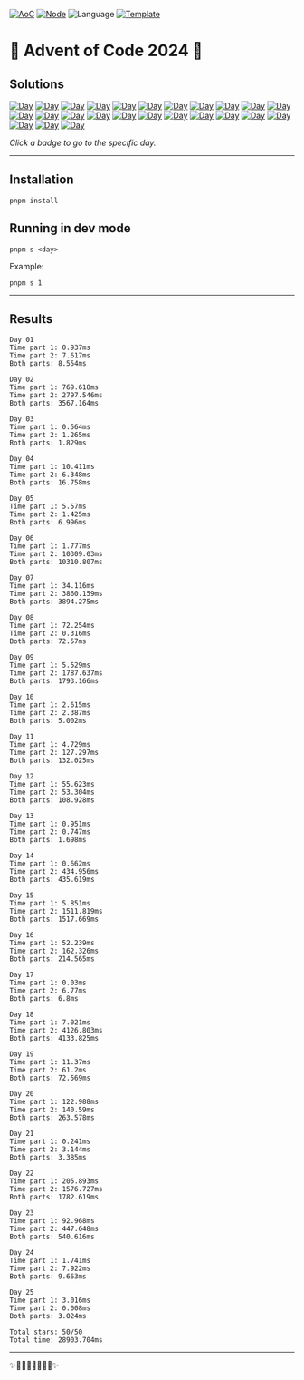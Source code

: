 <!-- Entries between SOLUTIONS and RESULTS tags are auto-generated -->

[![AoC](https://badgen.net/badge/AoC/2024/blue)](https://adventofcode.com/2024)
[![Node](https://badgen.net/badge/Node/v16.13.0+/blue)](https://nodejs.org/en/download/)
![Language](https://badgen.net/badge/Language/JavaScript/blue)
[![Template](https://badgen.net/badge/Template/aocrunner/blue)](https://github.com/caderek/aocrunner)

# 🎄 Advent of Code 2024 🎄

## Solutions

<!--SOLUTIONS-->

[![Day](https://badgen.net/badge/01/%E2%98%85%E2%98%85/green)](src/day01)
[![Day](https://badgen.net/badge/02/%E2%98%85%E2%98%85/green)](src/day02)
[![Day](https://badgen.net/badge/03/%E2%98%85%E2%98%85/green)](src/day03)
[![Day](https://badgen.net/badge/04/%E2%98%85%E2%98%85/green)](src/day04)
[![Day](https://badgen.net/badge/05/%E2%98%85%E2%98%85/green)](src/day05)
[![Day](https://badgen.net/badge/06/%E2%98%85%E2%98%85/green)](src/day06)
[![Day](https://badgen.net/badge/07/%E2%98%85%E2%98%85/green)](src/day07)
[![Day](https://badgen.net/badge/08/%E2%98%85%E2%98%85/green)](src/day08)
[![Day](https://badgen.net/badge/09/%E2%98%85%E2%98%85/green)](src/day09)
[![Day](https://badgen.net/badge/10/%E2%98%85%E2%98%85/green)](src/day10)
[![Day](https://badgen.net/badge/11/%E2%98%85%E2%98%85/green)](src/day11)
[![Day](https://badgen.net/badge/12/%E2%98%85%E2%98%85/green)](src/day12)
[![Day](https://badgen.net/badge/13/%E2%98%85%E2%98%85/green)](src/day13)
[![Day](https://badgen.net/badge/14/%E2%98%85%E2%98%85/green)](src/day14)
[![Day](https://badgen.net/badge/15/%E2%98%85%E2%98%85/green)](src/day15)
[![Day](https://badgen.net/badge/16/%E2%98%85%E2%98%85/green)](src/day16)
[![Day](https://badgen.net/badge/17/%E2%98%85%E2%98%85/green)](src/day17)
[![Day](https://badgen.net/badge/18/%E2%98%85%E2%98%85/green)](src/day18)
[![Day](https://badgen.net/badge/19/%E2%98%85%E2%98%85/green)](src/day19)
[![Day](https://badgen.net/badge/20/%E2%98%85%E2%98%85/green)](src/day20)
[![Day](https://badgen.net/badge/21/%E2%98%85%E2%98%85/green)](src/day21)
[![Day](https://badgen.net/badge/22/%E2%98%85%E2%98%85/green)](src/day22)
[![Day](https://badgen.net/badge/23/%E2%98%85%E2%98%85/green)](src/day23)
[![Day](https://badgen.net/badge/24/%E2%98%85%E2%98%85/green)](src/day24)
[![Day](https://badgen.net/badge/25/%E2%98%85%E2%98%85/green)](src/day25)

<!--/SOLUTIONS-->

_Click a badge to go to the specific day._

---

## Installation

```
pnpm install
```

## Running in dev mode

```
pnpm s <day>
```

Example:

```
pnpm s 1
```

---

## Results

<!--RESULTS-->

```
Day 01
Time part 1: 0.937ms
Time part 2: 7.617ms
Both parts: 8.554ms
```

```
Day 02
Time part 1: 769.618ms
Time part 2: 2797.546ms
Both parts: 3567.164ms
```

```
Day 03
Time part 1: 0.564ms
Time part 2: 1.265ms
Both parts: 1.829ms
```

```
Day 04
Time part 1: 10.411ms
Time part 2: 6.348ms
Both parts: 16.758ms
```

```
Day 05
Time part 1: 5.57ms
Time part 2: 1.425ms
Both parts: 6.996ms
```

```
Day 06
Time part 1: 1.777ms
Time part 2: 10309.03ms
Both parts: 10310.807ms
```

```
Day 07
Time part 1: 34.116ms
Time part 2: 3860.159ms
Both parts: 3894.275ms
```

```
Day 08
Time part 1: 72.254ms
Time part 2: 0.316ms
Both parts: 72.57ms
```

```
Day 09
Time part 1: 5.529ms
Time part 2: 1787.637ms
Both parts: 1793.166ms
```

```
Day 10
Time part 1: 2.615ms
Time part 2: 2.387ms
Both parts: 5.002ms
```

```
Day 11
Time part 1: 4.729ms
Time part 2: 127.297ms
Both parts: 132.025ms
```

```
Day 12
Time part 1: 55.623ms
Time part 2: 53.304ms
Both parts: 108.928ms
```

```
Day 13
Time part 1: 0.951ms
Time part 2: 0.747ms
Both parts: 1.698ms
```

```
Day 14
Time part 1: 0.662ms
Time part 2: 434.956ms
Both parts: 435.619ms
```

```
Day 15
Time part 1: 5.851ms
Time part 2: 1511.819ms
Both parts: 1517.669ms
```

```
Day 16
Time part 1: 52.239ms
Time part 2: 162.326ms
Both parts: 214.565ms
```

```
Day 17
Time part 1: 0.03ms
Time part 2: 6.77ms
Both parts: 6.8ms
```

```
Day 18
Time part 1: 7.021ms
Time part 2: 4126.803ms
Both parts: 4133.825ms
```

```
Day 19
Time part 1: 11.37ms
Time part 2: 61.2ms
Both parts: 72.569ms
```

```
Day 20
Time part 1: 122.988ms
Time part 2: 140.59ms
Both parts: 263.578ms
```

```
Day 21
Time part 1: 0.241ms
Time part 2: 3.144ms
Both parts: 3.385ms
```

```
Day 22
Time part 1: 205.893ms
Time part 2: 1576.727ms
Both parts: 1782.619ms
```

```
Day 23
Time part 1: 92.968ms
Time part 2: 447.648ms
Both parts: 540.616ms
```

```
Day 24
Time part 1: 1.741ms
Time part 2: 7.922ms
Both parts: 9.663ms
```

```
Day 25
Time part 1: 3.016ms
Time part 2: 0.008ms
Both parts: 3.024ms
```

```
Total stars: 50/50
Total time: 28903.704ms
```

<!--/RESULTS-->

---

✨🎄🎁🎄🎅🎄🎁🎄✨

